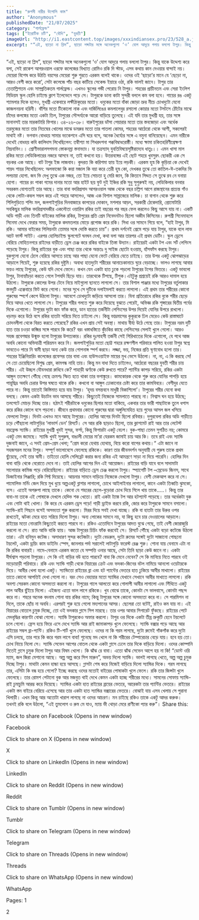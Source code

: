 ```yaml
---
title: "রুপসী নারীর উপোসি কাম"
author: "Anonymous"
publishedDate: "21/07/2025"
category: "গার্লফ্রেন্ড"
tags: ["ইরোটিক চটি", "বৌদি", "যুবতী"]
imageUrl: "http://i1.eastcontent.top/images/xxxindiansex.pro/23/528_a.jpg"
excerpt: "“এই, ছাড়ো না প্লিস”, ছাড়ো শব্দটার সঙ্গে অনেকগুলো ‘ও’ যোগ আদুরে গলায় বললো টাপুর। কিন্তু যাকে উদ্দেশ্য করে বলা, সেই রাকেশ আগরওয়াল ওরফে কলেজের বিখ্যাত রোমিও রকি দি স্টাড, এসব কথায় কান দেওয়ার বান্দা..."
---
```


“এই, ছাড়ো না প্লিস”, ছাড়ো শব্দটার সঙ্গে অনেকগুলো ‘ও’ যোগ আদুরে গলায় বললো টাপুর। কিন্তু যাকে উদ্দেশ্য করে বলা, সেই রাকেশ আগরওয়াল ওরফে কলেজের বিখ্যাত রোমিও রকি দি স্টাড, এসব কথায় কান দেওয়ার বান্দাই নয়। মেয়েরা বিশেষ করে উঠতি বয়সের মেয়েরা শুরু শুরতে এরকম বলেই থাকে। ওদের ওই ‘ছাড়ো’র মানে যে ‘ছেড়ো না, আরও বেশী করে করো’, সেটা কলেজে পাঁচ বছর কাটিয়ে সেকেন্ড ইয়ারে ওঠা, রকি ভালই জানে। টাপুর তার তেতাল্লিশতম এবং সাম্প্রতিকতম গার্লফ্রেন্ড। এখনও স্কুলের গন্ডী পেরোয় নি টাপুর। শহরের প্রাচীনতম এবং সেরা ইংলিশ মিডিয়ম স্কুল হোলি চাইল্ডে ক্লাশ ইলেভেনে পড়ে সে।
টাপুরকে ডানা কাটা সুন্দরী বললে কম বলা হবে। গায়ের রঙ একটু শ্যামলার দিকে হলেও, মুখশ্রী একেবারে লক্ষীঠাকুরের মতো। ধনুকের মতো বাঁকা জোড়া ভ্রুর নীচে চোখদুটো যেনো কাজলনয়না হরিনী। বাঁশির মতো টিকোলো নাক এবং দার্জিলিঙের কমলালেবুর রসালো কোয়ার মতো টসটসে ঠোঁটের মাঝে চাঁদের কলঙ্কের মতো একটা তিল, টাপুরের সৌন্দর্য্যকে আরো বাড়িয়ে তুলেছে। এই যদি তার মুখশ্রী হয়, তার সঙ্গে মানানসই তার মারকাটারি ফিগার। ৩৪-২৬-৩৮। বারুইপুরের ডাঁসা পেয়ারার মতো তার স্তনজোড়া এবং অর্ধেক তরমুজের মতো তার নিতম্বের খোলের মাঝে ডমরুর মতো তার পাতলা কোমর, শহরের আঠেরো থেকে আশী, সকলেরই মাথাই নষ্ট। ভগবান বোধহয় সামার ভ্যকেশনে এসি ঘরে বসে, অনেক ধৈর্য্যের সঙ্গে এ নমুনা বানিয়েছেন। এমন নারীকে দেখেই বোধহয় কবি কালিদাস লিখেছিলেন:
তন্বীশ্যা মা শিখরদশনা পক্কবিম্বাধরোষ্ঠী।
মধ্যে ক্ষামা চকিতহরিণীপ্রেক্ষণা নিম্ননাভিং।।
শ্রোণীভারালসগমনা স্তোকনম্রা স্তনাভ্যাং।
যা তত্রস্যাদ্ যুবতিবিষয়েসৃষ্টিরাদ্যেব ধাতুঃ।।
এমন খাসা মাল রকির মতো লেডিকিলারের নজরে আসবে না, তাই কখনো হয়। উত্তরবঙ্গের এই ছোট শহরে খুবসুরৎ ছোকরী এক সে বড়কর এক আছে। বাট টাপুর ইজ লাজবাব। কুদরত কি করিশমা হ্যায় ইয়ে লড়কী। এরকম হুস্ন কি কুড়িয়া কে দেখেই শায়দ শায়র লিখেছিলেন:
অলফাজো কি কয়া মজাল কি বয়া করে তেরী হুস্ন কো,
দেখকর তুঝে তো কাতিল-ঈ-তকদির ভি ললচায়া হোগা.
জব ভি দেখু তুঝে এক নজর, তো ইয়ে সোচতা হু মেরি জান,
কি কিতনে সিদ্দত সে তুঝে রব নে বনায়া হোগা।
গায়ের রং পাকা গমের দানার মতো আর হাইট ছয় ফুট দুই ইঞ্চির রকি সুধু সুপুরুষই নয়, লেডিকিলার বনবার সবরকম যোগ্যতাই তার আছে। তার বাবা বদরিপ্রসাদ আগরওয়াল আজ থেকে বছর চল্লিশ আগে রাজস্থানের প্রত্যন্ত গাঁও থেকে লোটা-কম্বল সম্বল করে এই শহরে আসলেও, আজ এক বিশাল সাম্রাজ্যের মালিক। চা বাগান থেকে শুরু করে শিলিগুড়িতে শপিং মল, জলপাইগুড়ির দিনবাজারে কাপড়ের দোকান, মশলার আড়ৎ, সরকারী ঠেকেদারি, প্রোমোটারি সবকিছুর মালিক বদরিপ্রসাদজীর একলৌতা ওয়ারিস রকির তাই বছরের পর বছর ফেল করলেও কিছু আসে যায় না। একটি অডি গাড়ী এবং তিনটি বাইকের মালিক রকির, টাপুরের প্রতি প্রেম নিবেদনটাও ছিলো অজীব কিসিমের। রুপশ্রী সিনেমাহলে সিনেমা দেখে ফেরার সময়, টাপুরকে কদমতলার মোড়ে প্রপোজ করে রকি। সিধা ওর সামনে গিয়ে বলে, “হাই টাপুর, মি রকি। আমার বাইকের পিলিয়নটা তোমার সঙ্গে দোস্তি করতে চায়”। প্রথম দর্শনেই প্রেমে পড়ে যায় টাপুর, যাকে বলে লাভ আ্যট ফার্স্ট সাইট।
এরপর হোলিচাইল্ড স্কুলগেটে ঘনঘন দেখা, কথা বলা আর তারপর এই প্রথম ডেটিং। স্কুল ড্রেসে বেরিয়ে মোহিতনগরে রাইদের বাড়ীতে ড্রেস চেঞ্জ করে রকির বাইকে তিস্তা উদ্যান। রাইয়েরই একটা টপ এবং সর্ট লেগিংস পড়েছে টাপুর। কিন্তু রাইয়ের বুক এবং পাছা তার থেকে অন্ততঃ দু সাইজ ছোটো হওয়ায়, হাঁসফাঁস করছে টাপুর। বুকগুলো যেনো ঠেলে বেরিয়ে আসতে চাছে আর পাছা যেনো ফেটে বেরিয়ে যেতে চাইছে। তার উপর একটু ঝোপঝাড়ের আড়ালে গিয়েই, শুরু হয়েছে রকির দুষ্টুমি। অবাধ্য হাতদুটো শরীরের আনাচেকানাচে ঘুরে বেড়াচ্ছে। ভালও লাগছে আবার ভয়ও লাছে টাপুরের, কেউ যদি দেখে ফেলে। কখন যেন একটা হাত ঢুকে পড়লো টাপুরের টপের ভিতরে। একটু ভাবলো টাপুর, টানাহ্যাঁচড়া করতে গেলে টপযদি ছিড়ে যায়। তারথেকে টিপছে, টিপুক।এইটুকু প্রশ্রয়েই রকি আরও দামাল হয়ে উঠলো। টাপুরকে কোলের উপর টেনে নিয়ে মাইগুলো ছানতে লাগলো সে। তার বিশাল পাঞ্জার মধ্যে টাপুরের বর্তুলাকার স্তনদুটি এক্কেবারে ফিট করে গেলো। মনের সুখে সে দুটিকে দলাইমলাই করতে লাগলো।
এই প্রথম তার শরীরের কোনো পুরুষের স্পর্শে কেপে উঠলো টাপুর। আবেশে চোখদুটো জড়িয়ে আসলো তার। বিনা প্রতিরোধে রকির বুকে শরীর ছেড়ে দিয়ে আদর খেতে লাগলো সে। টাপুরের শরীর গলতে শুরু করে দিয়েছে বুঝতে পেরেই, অভিজ্ঞ রকি শৃঙ্গারের দ্বিতীয় পর্বের দিকে এগোলো। টাপুরের দুটো জাং ফাঁক করে, ডান হাতের তর্জনীটা লেগিংসের উপর দিয়েই যোনির উপরে রাখলো। ধড়মড় করে উঠে বসে রকির হাতটা সরিয়ে দিতে চাইলো সে। কিন্তু ভাদ্রমাসের কুকুরকে ঢিল মেরেও কেউ রাস্তাঘাটে চোদনলীলা থেকে বিরত করতে পেরেছে? রকির এখন প্রায় সেই অবস্থা। মাথায় বীর্য্য উঠে গেছে তার। টাপুরের নরম দুটি হাত তার চওড়া কব্জির সঙ্গে পারবে কি করে? বরং ধস্তাধস্তিতে কুঁচকির কাছে লেগিংসের সেলাই খুলে গেলো। আরও সহজ প্রবেশদ্বার উন্মুক্ত হলো টাপুরের উপত্যকার। রকির দুঃসাহসী তর্জনী সেই গিরিখাতের দিকে এগোলো, যে পথে আজ অবধি কোনো অভিযাত্রী পরিভ্রমন করে নি। জলপাইগুড়ির মতো ছোট্ট শহরে রক্ষণশীল পরিবারে পালিত হওয়া টাপুর স্বপ্নে ভাবতেও পারে নি স্বামী ছাড়া অন্য কেউ তার গোপনাঙ্গ স্পর্শ করবে।
লজ্জা, ভয়, নিজের প্রতি ঘৃণাবোধ হলো তার। শহরের ইঞ্জিনিয়ারিং কলেজের প্রফেসর তার বাবা এবং হাউসওয়াইফ মায়ের মুখ ভেসে উঠলো। না, না, এ কি করছে সে! সে তো চেয়েছিলো বিশুদ্ধ প্রেম, কামগন্ধ নাহি তায়। কিন্তু মন বাধা দিতে চাইলেও, আঠেরো বছরের যুবতী শরীর চায় শরীর। এই উচ্ছল যৌবনধারা রুধিবে কে? পাহাড়ী ঝর্ণাকে কেউ রুখতে পারে? প্যান্টির কাপড় সরিয়ে, রকির একটা আঙ্গুল ততক্ষণে পৌঁছে গেছে ক্রমশঃ স্ফিত হতে থাকা তার ভগাঙ্কুরে। কামকোরক থেকে শুরু করে যোনির পাপড়ি হয়ে পায়ূছিদ্র অবধি চেরার উপর ঘষতে থাকে রকি। কখনো বা আঙ্গুল ঢোকানোর চেষ্টা করে তার কামবিবরে। বেশীদুর যেতে পারে না। কিন্তু তাতেই কিস্তিমাত হয়ে যায় টাপুর।
‘হৃদয় বসন্তবনে মাধুরী বিকাশিলো’। টাপুরের শরীর যেনো কথা বলছে। কেমন একটা উচাটন ভাব আসছে শরীরে। কিছুতেই নিজেকে সামলাতে পারছে না। নিশ্বাস ঘন হয়ে উঠছে; তলপেটে মোচড় দিচ্ছে তার। হঠাৎই শরীরটাকে ধনুকের ছিলার মতো বাকিয়ে, একবার তার ভারী পাছাটাকে তুলে ধপাস করে রকির কোলে বসে পড়লো। জীবনে প্রথমবার কোনো পুরুষের দ্বারা অঙ্গুলিমেহিত হয়ে গুদের আসল জল খসিয়ে ফেললো টাপুর।
দিনটা এখনও মনে আছে টাপুরের। হোলির আগের দিনটা ছিলো রবিবার। দুপুরবেলা রকির অডি গাড়ীতে চড়ে পৌঁছালো লাটাগুড়ির ‘লাভার্স ডেন’ রিসর্টে। সে আর রকি ছাড়াও ছিলো, তার ক্লাশমেট রাই আর তার লেটেস্ট বয়ফ্রেন্ড স্যান্ডি। রাইয়ের মুখশ্রী খুবই সুন্দর, ফর্সা, কিন্তু ফিগারটা একটু বেঢপ। বুক-পাছা তেমন সুগঠিত নয়; কোমরে একটু মেদ জমেছে। স্যান্ডি খুবই সুপুরুষ, বাঙালী মেয়ের মা’রা যেরকম জামাই চায় আর কি। তবে রাই এবং স্যান্ডি দুজনাই জানে, এ সবই প্রেম-প্রেম খেলা; “প্রেম করো হেথায় হোথায়, বিয়ে করো বাপের কথায়।“ এটা জানে না সহজসরল মনের টাপুর। সম্পূর্ণ ভালোবেসে ফেলেছে রকিকে। কারণ তার জীবনদর্শন অনুযায়ী যে পুরুষ তাকে প্রথম ছুঁয়েছে, সেই তার স্বামী। তাইতো হোলি সেলিব্রেট করার জন্য রকির এই আমন্ত্রণে সাড়া না দিয়ে পারেনি।
হোলির দিন বাবা বাড়ি থেকে বেরোতে দেবে না। তাই হোলির আগের দিন এই আয়োজন। রাইয়ের বাড়ি যাবে বলে সাদামাটা সালোয়ার কামিজ পড়ে বেরিয়েছিলো। রাইয়ের বাড়িতে ড্রেস চেঞ্জ করলো টাপুর। স্প্যাগেটি টপ –স্রেডেড জিনস, সাথে ডিজাইনার লিঞ্জারি; রকি গিফ্ট দিয়েছে। আয়নার সামনে দাড়িয়ে নিজেকে দেখলো টাপুর। বেশী মেকআপ করে না সে। পামোলিভ মর্নিং জেল দিয়ে মুখ ধুয়ে অল্পএকটু ব্লাশার লাগালো, চোখে আইলাইনার লাগালো, কানে একটা তিব্বতি ঝুমকো, ব্যস। এতেই অপরুপা লাছে তাকে। কেনো যে শহরের ছেলে-বুড়োরা চোখ দিয়ে গিলে খায় তাকে…..। কিন্তু তার বাবা-মা তাকে এই পোষাকে দেখলে হেভ্ভি শক খেতো। রাই একটা ট্যাঙ্ক টপ আর হটপ্যান্ট পড়েছে। তার অর্ধেকটা বুক এবং গোটা থাই খোলা। কি করে যে এরকম ড্রেস পড়ে!
গাড়ী ড্রাইভ করবে রকি, জোর করে টাপুরকে সামনে বসালো। স্যান্ডি-রাই পিছনে বসেই অসভ্যতা শুরু করলো। মিরর দিয়ে সবই দেখা যাচ্ছে। রকি বা হাতটা তার উরুর ওপর রাখতেই, ঝটকা মেরে হাত সরিয়ে দিলো টাপুর। অন্য লোকের সামনে নয়, যা কিছু হবে চার দেওয়ালের আড়ালে। রাইয়ের মতো নোংরামি কিছুতেই করতে পারবে না। রকিও এতোদিনে টাপুরের আদত বুঝে গেছে, তাই বেশী জোরাজুরি করলো না সে। রাত আভি বাকি হ্যায়। আজ টাপুরের চিচিং ফাঁক করবেই সে।
রিসর্টে পৌঁছে একটা বড়ো কটেজে উঠলো তারা। এটা হনিমুন কটেজ। অসাধারণ সুন্দর কটেজটা। দুটো বেডরুম, দুটো রুমের সঙ্গেই দুটো সাজানো গোছনো টয়লেট, একটা ড্রয়িং কাম ডাইনিং স্পেস, জানলার পর্দা সরালেই লাটাগুড়ি ফরেস্ট রেঞ্জ শুরু। শোনা যায় বেনামে এটা না কি রকির বাবারই। নামে-বেনামে এরকম কতো যে সম্পত্তি ওনার আছে, সেটা তিনি ছাড়া কেউ জানে না। একটা দীর্ঘশ্বাস পড়লো টাপুরের। সে কি ওই বাড়ির বউ হতে পারবে? বাবা কি মেনে নেবেন? সে কি মানিয়ে নিতে পারবে ওই মাড়োয়াড়ী পরিবারে।
রকি এবং স্যান্ডি গাড়ী থেকে বিয়ারের ক্রেট এবং ভদকা-জিনের বটল নামিয়ে আনলো ওয়েটারকে দিয়ে। আবীর খেলা হলো একটু। স্যান্ডিতো রাইয়ের ব্রা এবং হট প্যান্টের ভেতরে হাত ঢুকিয়ে আবীর মাখালো। রাইয়ের তাতে কোনো আপত্তিই দেখা গেলো না। বরং সেও বেহায়ার মতো স্যান্ডির যেখানে সেখানে আবীর মাখাতে লাগলো। রকি অবশ্য সেরকম কোনো অসভ্যতা করলো না। টাপুরের গালে আলতো করে গোলাপী আবীর লাগালো এবং সিঁথিতে একটু লাল আবীর ছুঁইয়ে দিলো। এইজন্য এতো ভাল লাগে রকিকে। খুব বোঝে তাকে, কোনটা সে ভালবাসে, কোনটা পছন্দ করে না। শহরে অনেক বদনাম শোনা যায় রকির নামে; কিন্তু টাপুরের সঙ্গে কোনো অসভ্যতা করে না। সে পারমিশন না দিলে, তাকে ছোঁয় না অবধি।
এরপরই শুরু হয়ে গেলো মদ্যপানের আসর। ছেলেরা তো বটেই, রাইও কম যায় না। এই বিয়ারের বোতলে চুমুক দিচ্ছে, তো ওই ভদকার গ্লাসে সিপ মারছে। তার ওপর আবার সিগারেট ফুঁকছে। রাইয়ের পেটে মেদবৃদ্ধির কারণটা বোঝা গেলো। স্যান্ডি টাপুরকেও অফার করলো। টাপুর ওর দিকে একটা তীব্র ভ্রুকুটি হেনে টয়লেটে চলে গেলো। ফ্রেস হয়ে ফিরে এসে দেখে স্যান্ডি আর রাই জামাকাপড় খুলে ফেলেছে। স্যান্ডি বক্সার পড়ে আছে আর রাইয়ের সম্বল ব্রা-প্যন্টি। রকিও টি-শার্ট খুলে ফেলেছে। ওদের না কি গরম লাগছে, দুটো রুমেই গাঁকগাঁক করে দুটো এসি চলছে, তার পরে কি করে গরম লাগে বাবা! শুনেছে মদ খেলে না কি শরীরের টেম্পারেচার বেড়ে যায়। হবে হয় তো। চোখ নািয়ে নিলো সে। স্যান্ডি সেভেন আপের বোতল থেকে একটা গ্লাসে ঢেলে তার দিকে বাড়িয়ে দিলো। ওদের কোম্পানি দিতেই গ্লাসে চুমুক দিলো টাপুর আর বিষম খেলো।
কি ঝাঁঝ রে বাবা। এতো ঝাঁঝ সেভেন আপে হয় না কি!
“ডোন্ট ওরি ম্যাম, জল জিরা মেশানো আছে। অল্প অল্প করে সিপ মারুন”, অভয় দিলো স্যান্ডি।
ভালই লাগছে খেতে, অল্প অল্প চুমুক দিচ্ছে টাপুর। মাথাটা কেমন হাল্কা হয়ে আসছে। গ্লাসটা শেষ করে নিজেই বাড়িয়ে দিলো স্যান্ডির দিকে। গরম লাগছে তার, এসিটা কি বন্ধ হয়ে গেলো? ইচ্ছে করছে ওদের মতোই বাইরের পোষাকটা খুলে ফেলে। রকি তার জিন্সটা খুলে ফেলেছে। তার রোমশ পেটানো বুক আর মজবুত থাই দেখে কেমন একটা হচ্ছে শরীরের মধ্যে। সামনের সোফায় স্যান্ডি-রাই চুমাচুমি আরম্ভ করে দিয়েছে। স্যান্ডির একটা হাত রাইয়ের ব্রায়ের ভেতরে, আরেকটা তার প্যান্টির ভেতরে। রাইয়ের একটা স্তন বাইরে বেরিয়ে এসেছে আর তার একটা হাত স্যান্ডির বক্সারের ভেতরে। বোঝাই যায় এসব খেলায় সে পুরানা খিলাড়ী। এখন কিন্তু আর অতোটা খারাপ লাগছে না ওদের আচরণ। মন চাইছে রকিও তাকে একটু আদর করুক। তখনই রকি বলে উঠলো, “এই তুমলোগ ও রুম মে যাও, ম্যায় ভী থোড়া মেরে রাণীকো প্যার করু”।
Share this:


Click to share on Facebook (Opens in new window)


Facebook




Click to share on X (Opens in new window)


X




Click to share on LinkedIn (Opens in new window)


LinkedIn




Click to share on Reddit (Opens in new window)


Reddit




Click to share on Tumblr (Opens in new window)


Tumblr




Click to share on Telegram (Opens in new window)


Telegram




Click to share on Threads (Opens in new window)


Threads




Click to share on WhatsApp (Opens in new window)


WhatsApp


Pages: 
1
 
2
